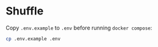 # Shuffle

Copy `.env.example` to `.env` before running `docker compose`:

```bash
cp .env.example .env
```
